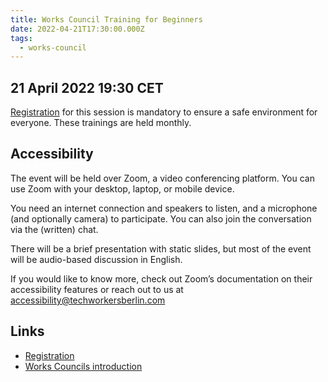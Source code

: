 ```yaml
---
title: Works Council Training for Beginners
date: 2022-04-21T17:30:00.000Z
tags:
  - works-council
---
```

## 21 April 2022 19:30 CET

[Registration](https://us02web.zoom.us/meeting/register/tZYsfuqupzwiGtz1g9GM5VZVpy5gVOJW2UCt) for this session is mandatory to ensure a safe environment for everyone. These trainings are held monthly.

## Accessibility

The event will be held over Zoom, a video conferencing platform. You can use Zoom with your desktop, laptop, or mobile device.

You need an internet connection and speakers to listen, and a microphone (and optionally camera) to participate. You can also join the conversation via the (written) chat.

There will be a brief presentation with static slides, but most of the event will be audio-based discussion in English.

If you would like to know more, check out Zoom’s documentation on their accessibility features or reach out to us at accessibility@techworkersberlin.com

## Links

* [Registration](https://us02web.zoom.us/meeting/register/tZYsfuqupzwiGtz1g9GM5VZVpy5gVOJW2UCt)
* [Works Councils introduction](https://techworkersberlin.com/works-councils)